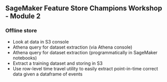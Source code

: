 ## SageMaker Feature Store Champions Workshop - Module 2 

### Offline store  
* Look at data in S3 console 
* Athena query for dataset extraction (via Athena console)
* Athena query for dataset extraction (programmatically in SageMaker notebooks)
* Extract a training dataset and storing in S3
* Use row-level time travel utility to easily extract point-in-time correct data given a dataframe of events
